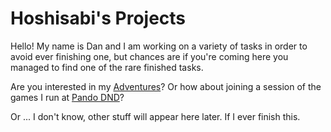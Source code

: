 # Hoshisabi's Projects

Hello! My name is Dan and I am working on a variety of tasks in order to avoid ever finishing one, but chances are
if you're coming here you managed to find one of the rare finished tasks.

Are you interested in my [Adventures](adventures.md)? Or how about joining a session of the games I run at [Pando DND](http://pandodnd.com)?

Or ... I don't know, other stuff will appear here later. If I ever finish this.